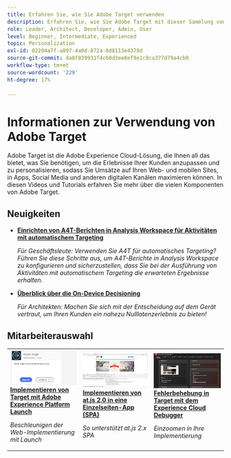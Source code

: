 ```yaml
---
title: Erfahren Sie, wie Sie Adobe Target verwenden
description: Erfahren Sie, wie Sie Adobe Target mit dieser Sammlung von Tutorials und Videos verwenden, die alle zugehörigen Komponenten abdecken. Nutzen Sie die Leistungsfähigkeit von Adobe Target effektiv.
role: Leader, Architect, Developer, Admin, User
level: Beginner, Intermediate, Experienced
topic: Personalization
exl-id: 02204a7f-a897-4a0d-872a-8d8113e4378d
source-git-commit: da8f839931f4c68d3ee8ef9e1c8ca377d79a4cb0
workflow-type: tm+mt
source-wordcount: '229'
ht-degree: 17%

---
```


# Informationen zur Verwendung von Adobe Target

Adobe Target ist die Adobe Experience Cloud-Lösung, die Ihnen all das bietet, was Sie benötigen, um die Erlebnisse Ihrer Kunden anzupassen und zu personalisieren, sodass Sie Umsätze auf Ihren Web- und mobilen Sites, in Apps, Social Media und anderen digitalen Kanälen maximieren können. In diesen Videos und Tutorials erfahren Sie mehr über die vielen Komponenten von Adobe Target.

<div id="whats-new-section">

## Neuigkeiten

* **[Einrichten von A4T-Berichten in Analysis Workspace für Aktivitäten mit automatischem Targeting](integrations/set-up-a4t-reports-in-analysis-workspace-for-auto-target-activities.md)**

   *Für Geschäftsleute: Verwenden Sie A4T für automatisches Targeting? Führen Sie diese Schritte aus, um A4T-Berichte in Analysis Workspace zu konfigurieren und sicherzustellen, dass Sie bei der Ausführung von Aktivitäten mit automatischem Targeting die erwarteten Ergebnisse erhalten.*
* **[Überblick über die On-Device Decisioning](implementation/on-device-decisioning-overview.md)**

   *Für Architekten: Machen Sie sich mit der Entscheidung auf dem Gerät vertraut, um Ihren Kunden ein nahezu Nulllatenzerlebnis zu bieten!*
<!-- * **[Use the Recommendations API (Tutorial)](recommendations-api-tutorial/recs-api-overview.md)**
    *For developers: Get hands-on practice using the [!DNL Recommendations] APIs to configure and manage [!DNL Recommendations] catalogs and custom criteria, and more.*-->

<!--* **[Implement Adobe Target with Adobe Mobile Services SDK v4 for Android (Tutorial)](mobile-v4/overview.md)**
    *For developers who are already using Adobe Mobile Services SDK v4: learn how to start personalizing app experiences with Adobe Target. These steps are provided as legacy user support.*<!-- Concepts learned here are also applicable to Adobe Experience Platform Mobile SDK (v5).-->

<!--* **[Use Recommendations Offers (Video)](recommendations/use-recommendations-offers.md)**
    *For all Target Users: Learn how to use product recommendations in A/B and Experience Targeting Activities.*-->

<!--
* **[Create a Recommendations Activity (Video)](recommendations/create-a-recommendations-activity.md)**
    <br>
    *Recommend products to your customers at scale with this Premium feature.* -->


</div>

<div id="recs-overview-body-1"></div>
<div id="recs-overview-body-2"></div>
<div id="recs-overview-body-3"></div>
<div id="recs-overview-body-4"></div>
<div id="recs-overview-body-5"></div>
<div id="recs-overview-body-6"></div>

<div id="staff-picks-section">

## Mitarbeiterauswahl

<table>
<tr>
  <td>
    <a href="https://experienceleague.adobe.com/docs/launch-learn/implementing-in-websites-with-launch/implement-solutions/target.html?lang=en">
      <img alt="Implementieren von Target mit Adobe Experience Platform Launch" src="assets/launch_referencearchitectureguides.png" />
    </a>
    <div>
      <a href="https://experienceleague.adobe.com/docs/launch-learn/implementing-in-websites-with-launch/implement-solutions/target.html?lang=en">
    <strong>Implementieren von Target mit Adobe Experience Platform Launch</strong>
    </a>
    </div>
    <p>
    <em>Beschleunigen der Web-Implementierung mit Launch</em>
    <p>
  </td>
  <td>
    <a href="implementation/implement-atjs-20-in-a-single-page-application.md">
      <img alt="Implementieren von at.js 2.0 in eine Einzelseiten-App (SPA)" src="assets/implementing_adobetargetsatjs20inasinglepageapplicationspa.png" />
    </a>
    <div>
      <a href="implementation/implement-atjs-20-in-a-single-page-application.md">
    <strong>Implementieren von at.js 2.0 in eine Einzelseiten-App (SPA)</strong>
    </a>
    </div>
    <p>
    <em>So unterstützt at.js 2.x SPA</em>
    <p>
  </td>
  <td>
    <a href="troubleshooting/troubleshoot-with-the-experience-cloud-debugger.md">
      <img alt="Fehlerbehebung in Target mit dem Experience Cloud Debugger" src="assets/using_the_experienceclouddebuggerwithadobetarget.png" />
    </a>
    <div>
      <a href="troubleshooting/troubleshoot-with-the-experience-cloud-debugger.md">
    <strong>Fehlerbehebung in Target mit dem Experience Cloud Debugger</strong>
    </a>
    </div>
    <p>
    <em>Einzoomen in Ihre Implementierung</em>
    <p>
  </td>
</tr>
</table>
</div>

